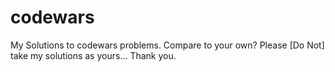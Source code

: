# codewars
My Solutions to codewars problems.
Compare to your own?
Please [Do Not] take my solutions as yours... Thank you.
